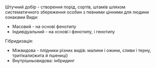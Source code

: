Штучний добір - створення порід, сортів, штамів шляхом систематичного збереження особин з певними цінними для людини ознаками
Види:
- Масовий - на основі фенотипу
- Індивідуальний - на основі і фенотипу, і генотипу

Гібридизація:
- Міжвидова - плідники різних видів: малини і ожини, сливи і терну, тритікали(жита й пшениці)
- Внутрішньовидова: інбридинг
